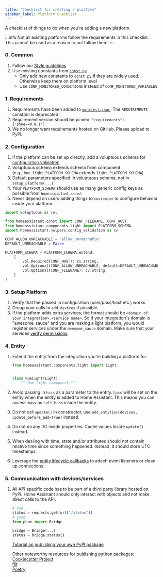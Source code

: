 ```yaml
---
title: "Checklist for creating a platform"
sidebar_label: Platform Checklist
---
```


A checklist of things to do when you're adding a new platform.

:::info
Not all existing platforms follow the requirements in this checklist. This cannot be used as a reason to not follow them!
:::

### 0. Common

1. Follow our [Style guidelines](development_guidelines.md)
2. Use existing constants from [`const.py`](https://github.com/home-assistant/core/blob/dev/homeassistant/const.py)
   - Only add new constants to `const.py` if they are widely used. Otherwise keep them on platform level
   - Use `CONF_MONITORED_CONDITIONS` instead of `CONF_MONITORED_VARIABLES`

### 1. Requirements

1. Requirements have been added to [`manifest.json`](creating_integration_manifest.md). The `REQUIREMENTS` constant is deprecated.
2. Requirement version should be pinned: `"requirements": ['phue==0.8.1']`
3. We no longer want requirements hosted on GitHub. Please upload to PyPi.

### 2. Configuration

1. If the platform can be set up directly, add a voluptuous schema for [configuration validation](development_validation.md)
2. Voluptuous schema extends schema from component  
   (e.g., `hue.light.PLATFORM_SCHEMA` extends `light.PLATFORM_SCHEMA`)
3. Default parameters specified in voluptuous schema, not in `setup_platform(...)`
4. Your `PLATFORM_SCHEMA` should use as many generic config keys as possible from `homeassistant.const`
5. Never depend on users adding things to `customize` to configure behavior inside your platform.

```python
import voluptuous as vol

from homeassistant.const import CONF_FILENAME, CONF_HOST
from homeassistant.components.light import PLATFORM_SCHEMA
import homeassistant.helpers.config_validation as cv

CONF_ALLOW_UNREACHABLE = "allow_unreachable"
DEFAULT_UNREACHABLE = False

PLATFORM_SCHEMA = PLATFORM_SCHEMA.extend(
    {
        vol.Required(CONF_HOST): cv.string,
        vol.Optional(CONF_ALLOW_UNREACHABLE, default=DEFAULT_UNREACHABLE): cv.boolean,
        vol.Optional(CONF_FILENAME): cv.string,
    }
)
```

### 3. Setup Platform

1. Verify that the passed in configuration (user/pass/host etc.) works.
2. Group your calls to `add_devices` if possible.
3. If the platform adds extra services, the format should be `<domain of your integration>.<service name>`. So if your integration's domain is "awesome_sauce" and you are making a light platform, you would register services under the `awesome_sauce` domain. Make sure that your services [verify permissions](auth_permissions.md#checking-permissions).

### 4. Entity

1. Extend the entity from the integration you're building a platform for.

    ```python
    from homeassistant.components.light import Light
    
    
    class HueLight(Light):
        """Hue light component."""
    ```

2. Avoid passing in `hass` as a parameter to the entity. `hass` will be set on the entity when the entity is added to Home Assistant. This means you can access `hass` as `self.hass` inside the entity.
3. Do not call `update()` in constructor, use `add_entities(devices, update_before_add=True)` instead.
4. Do not do any I/O inside properties. Cache values inside `update()` instead.
5. When dealing with time, state and/or attributes should not contain relative time since something happened. Instead, it should store UTC timestamps.
6. Leverage the [entity lifecycle callbacks](core/entity.md#lifecycle-hooks) to attach event listeners or clean up connections.

### 5. Communication with devices/services

1. All API specific code has to be part of a third party library hosted on PyPi. Home Assistant should only interact with objects and not make direct calls to the API.

    ```python
    # bad
    status = requests.get(url("/status"))
    # good
    from phue import Bridge

    bridge = Bridge(...)
    status = bridge.status()
    ```

    [Tutorial on publishing your own PyPI package](https://towardsdatascience.com/how-to-open-source-your-first-python-package-e717444e1da0)

    Other noteworthy resources for publishing python packages:  
    [Cookiecutter Project](https://cookiecutter.readthedocs.io/)  
    [flit](https://flit.readthedocs.io/)  
    [Poetry](https://python-poetry.org/)  
